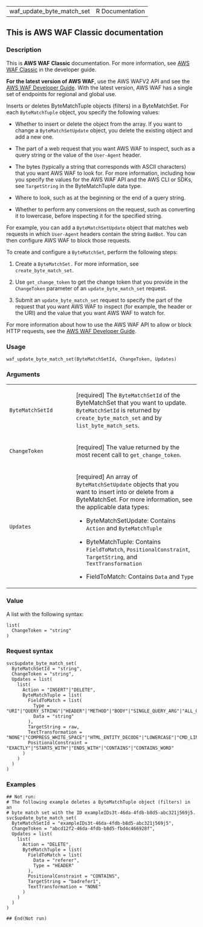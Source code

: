 <table style="width: 100%;">
<tbody>
<tr class="odd">
<td>waf_update_byte_match_set</td>
<td style="text-align: right;">R Documentation</td>
</tr>
</tbody>
</table>

## This is AWS WAF Classic documentation

### Description

This is **AWS WAF Classic** documentation. For more information, see
[AWS WAF
Classic](https://docs.aws.amazon.com/waf/latest/developerguide/classic-waf-chapter.html)
in the developer guide.

**For the latest version of AWS WAF**, use the AWS WAFV2 API and see the
[AWS WAF Developer
Guide](https://docs.aws.amazon.com/waf/latest/developerguide/waf-chapter.html).
With the latest version, AWS WAF has a single set of endpoints for
regional and global use.

Inserts or deletes ByteMatchTuple objects (filters) in a ByteMatchSet.
For each `ByteMatchTuple` object, you specify the following values:

-   Whether to insert or delete the object from the array. If you want
    to change a `ByteMatchSetUpdate` object, you delete the existing
    object and add a new one.

-   The part of a web request that you want AWS WAF to inspect, such as
    a query string or the value of the `User-Agent` header.

-   The bytes (typically a string that corresponds with ASCII
    characters) that you want AWS WAF to look for. For more information,
    including how you specify the values for the AWS WAF API and the AWS
    CLI or SDKs, see `TargetString` in the ByteMatchTuple data type.

-   Where to look, such as at the beginning or the end of a query
    string.

-   Whether to perform any conversions on the request, such as
    converting it to lowercase, before inspecting it for the specified
    string.

For example, you can add a `ByteMatchSetUpdate` object that matches web
requests in which `User-Agent` headers contain the string `BadBot`. You
can then configure AWS WAF to block those requests.

To create and configure a `ByteMatchSet`, perform the following steps:

1.  Create a `ByteMatchSet.` For more information, see
    `create_byte_match_set`.

2.  Use `get_change_token` to get the change token that you provide in
    the `ChangeToken` parameter of an `update_byte_match_set` request.

3.  Submit an `update_byte_match_set` request to specify the part of the
    request that you want AWS WAF to inspect (for example, the header or
    the URI) and the value that you want AWS WAF to watch for.

For more information about how to use the AWS WAF API to allow or block
HTTP requests, see the [AWS WAF Developer
Guide](https://docs.aws.amazon.com/waf/latest/developerguide/).

### Usage

    waf_update_byte_match_set(ByteMatchSetId, ChangeToken, Updates)

### Arguments

<table>
<colgroup>
<col style="width: 35%" />
<col style="width: 65%" />
</colgroup>
<tbody>
<tr class="odd">
<td><code
id="waf_update_byte_match_set_:_ByteMatchSetId">ByteMatchSetId</code></td>
<td><p>[required] The <code>ByteMatchSetId</code> of the ByteMatchSet
that you want to update. <code>ByteMatchSetId</code> is returned by
<code>create_byte_match_set</code> and by
<code>list_byte_match_sets</code>.</p></td>
</tr>
<tr class="even">
<td><code
id="waf_update_byte_match_set_:_ChangeToken">ChangeToken</code></td>
<td><p>[required] The value returned by the most recent call to
<code>get_change_token</code>.</p></td>
</tr>
<tr class="odd">
<td><code id="waf_update_byte_match_set_:_Updates">Updates</code></td>
<td><p>[required] An array of <code>ByteMatchSetUpdate</code> objects
that you want to insert into or delete from a ByteMatchSet. For more
information, see the applicable data types:</p>
<ul>
<li><p>ByteMatchSetUpdate: Contains <code>Action</code> and
<code>ByteMatchTuple</code></p></li>
<li><p>ByteMatchTuple: Contains <code>FieldToMatch</code>,
<code>PositionalConstraint</code>, <code>TargetString</code>, and
<code>TextTransformation</code></p></li>
<li><p>FieldToMatch: Contains <code>Data</code> and
<code>Type</code></p></li>
</ul></td>
</tr>
</tbody>
</table>

### Value

A list with the following syntax:

    list(
      ChangeToken = "string"
    )

### Request syntax

    svc$update_byte_match_set(
      ByteMatchSetId = "string",
      ChangeToken = "string",
      Updates = list(
        list(
          Action = "INSERT"|"DELETE",
          ByteMatchTuple = list(
            FieldToMatch = list(
              Type = "URI"|"QUERY_STRING"|"HEADER"|"METHOD"|"BODY"|"SINGLE_QUERY_ARG"|"ALL_QUERY_ARGS",
              Data = "string"
            ),
            TargetString = raw,
            TextTransformation = "NONE"|"COMPRESS_WHITE_SPACE"|"HTML_ENTITY_DECODE"|"LOWERCASE"|"CMD_LINE"|"URL_DECODE",
            PositionalConstraint = "EXACTLY"|"STARTS_WITH"|"ENDS_WITH"|"CONTAINS"|"CONTAINS_WORD"
          )
        )
      )
    )

### Examples

    ## Not run: 
    # The following example deletes a ByteMatchTuple object (filters) in an
    # byte match set with the ID exampleIDs3t-46da-4fdb-b8d5-abc321j569j5.
    svc$update_byte_match_set(
      ByteMatchSetId = "exampleIDs3t-46da-4fdb-b8d5-abc321j569j5",
      ChangeToken = "abcd12f2-46da-4fdb-b8d5-fbd4c466928f",
      Updates = list(
        list(
          Action = "DELETE",
          ByteMatchTuple = list(
            FieldToMatch = list(
              Data = "referer",
              Type = "HEADER"
            ),
            PositionalConstraint = "CONTAINS",
            TargetString = "badrefer1",
            TextTransformation = "NONE"
          )
        )
      )
    )

    ## End(Not run)
